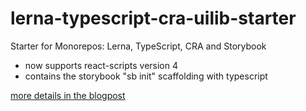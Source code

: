 # lerna-typescript-cra-uilib-starter
Starter for Monorepos: Lerna, TypeScript, CRA and Storybook

- now supports react-scripts version 4 
- contains the storybook "sb init" scaffolding with typescript

[more details in the blogpost](https://dev.to/shnydercom/monorepos-lerna-typescript-cra-and-storybook-combined-4hli)
